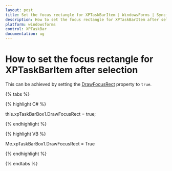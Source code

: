 ```yaml
---
layout: post
title: Set the focus rectangle for XPTaskBarItem | WindowsForms | Syncfusion®
description: How to set the focus rectangle for XPTaskBarItem after selection in Syncfusion® WindowsForms XPTaskBar control, its elements, and more.
platform: windowsforms
control: XPTaskBar
documentation: ug
---
```

# How to set the focus rectangle for XPTaskBarItem after selection

This can be achieved by setting the [DrawFocusRect](https://help.syncfusion.com/cr/windowsforms/Syncfusion.Windows.Forms.Tools.XPTaskBarBox.html#Syncfusion_Windows_Forms_Tools_XPTaskBarBox_DrawFocusRect) property to `true`.

{% tabs %}

{% highlight C# %}   

this.xpTaskBarBox1.DrawFocusRect = true;

{% endhighlight %}



{% highlight VB %} 

Me.xpTaskBarBox1.DrawFocusRect = True

{% endhighlight %}

{% endtabs %}

